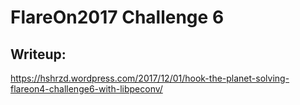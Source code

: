 # FlareOn2017 Challenge 6

Writeup:
-
https://hshrzd.wordpress.com/2017/12/01/hook-the-planet-solving-flareon4-challenge6-with-libpeconv/
